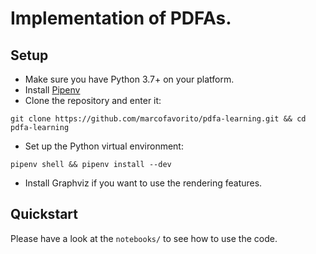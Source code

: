 # Implementation of PDFAs.

## Setup

- Make sure you have Python 3.7+ on your platform.
- Install [Pipenv](https://pipenv-fork.readthedocs.io/en/latest/)
- Clone the repository and enter it:
```
git clone https://github.com/marcofavorito/pdfa-learning.git && cd pdfa-learning
```
- Set up the Python virtual environment:
```
pipenv shell && pipenv install --dev
```
- Install Graphviz if you want to use the rendering features.

## Quickstart

Please have a look at the `notebooks/` 
to see how to use the code.
